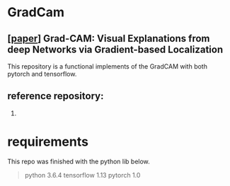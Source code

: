 # GradCam
## [[paper](http://openaccess.thecvf.com/content_iccv_2017/html/Selvaraju_Grad-CAM_Visual_Explanations_ICCV_2017_paper.html)] Grad-CAM: Visual Explanations from deep Networks via Gradient-based Localization

This repository is a functional implements of the GradCAM with both pytorch and tensorflow.
## reference repository:
1. 

# requirements
This repo was finished with the python lib below. 
> python 3.6.4
> tensorflow 1.13
> pytorch 1.0

